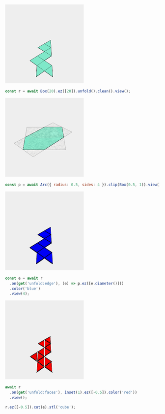 ![Image](fold.md.r.png)

```JavaScript
const r = await Box(20).ez([20]).unfold().clean().view();
```

![Image](fold.md.p.png)

```JavaScript
const p = await Arc({ radius: 0.5, sides: 4 }).clip(Box(0.5, 1)).view();
```

![Image](fold.md.e_4.png)

```JavaScript
const e = await r
  .on(get('unfold:edge'), (e) => p.ez([e.diameter()]))
  .color('blue')
  .view(4);
```

![Image](fold.md.$1.png)

```JavaScript
await r
  .on(get('unfold:faces'), inset(1).ez([-0.5]).color('red'))
  .view();
```

```JavaScript
r.ez([-0.5]).cut(e).stl('cube');
```
